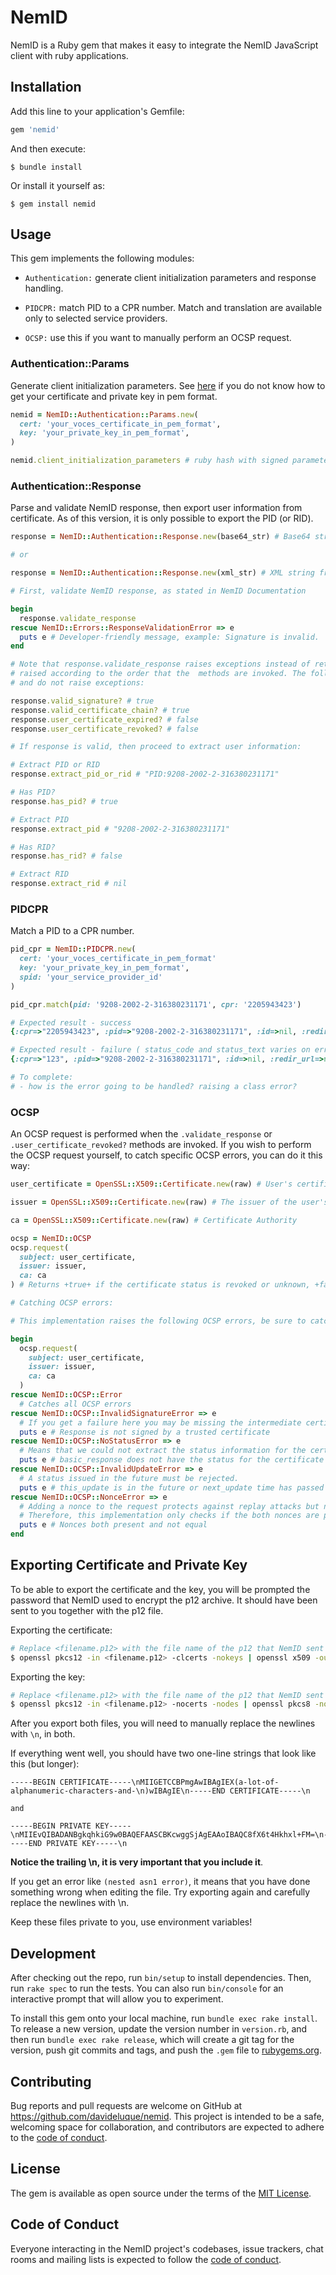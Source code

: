 # NemID

NemID is a Ruby gem that makes it easy to integrate the NemID JavaScript client with ruby applications.

## Installation

Add this line to your application's Gemfile:

```ruby
gem 'nemid'
```

And then execute:

    $ bundle install

Or install it yourself as:

    $ gem install nemid

## Usage

This gem implements the following modules:

- `Authentication:` generate client initialization parameters and response handling.

- `PIDCPR:` match PID to a CPR number. Match and translation are available only to selected service providers.

- `OCSP:` use this if you want to manually perform an OCSP request.

### Authentication::Params

Generate client initialization parameters. See [here](https://github.com/davideluque/nemid#exporting-certificate-and-private-key) if you do not know how to get your certificate and private key in pem format.

```ruby
nemid = NemID::Authentication::Params.new(
  cert: 'your_voces_certificate_in_pem_format',
  key: 'your_private_key_in_pem_format',
)

nemid.client_initialization_parameters # ruby hash with signed parameters
```

### Authentication::Response

Parse and validate NemID response, then export user information from certificate. As of this version, it is only possible to export the PID (or RID).

```ruby
response = NemID::Authentication::Response.new(base64_str) # Base64 string from NemID

# or

response = NemID::Authentication::Response.new(xml_str) # XML string from NemID

# First, validate NemID response, as stated in NemID Documentation

begin
  response.validate_response
rescue NemID::Errors::ResponseValidationError => e
  puts e # Developer-friendly message, example: Signature is invalid.
end

# Note that response.validate_response raises exceptions instead of returning true or false, the exceptions are 
# raised according to the order that the  methods are invoked. The following methods perform the same validations 
# and do not raise exceptions:

response.valid_signature? # true
response.valid_certificate_chain? # true
response.user_certificate_expired? # false
response.user_certificate_revoked? # false

# If response is valid, then proceed to extract user information:

# Extract PID or RID
response.extract_pid_or_rid # "PID:9208-2002-2-316380231171"

# Has PID?
response.has_pid? # true

# Extract PID
response.extract_pid # "9208-2002-2-316380231171"

# Has RID?
response.has_rid? # false

# Extract RID
response.extract_rid # nil
```

### PIDCPR

Match a PID to a CPR number.

```ruby
pid_cpr = NemID::PIDCPR.new(
  cert: 'your_voces_certificate_in_pem_format'
  key: 'your_private_key_in_pem_format',
  spid: 'your_service_provider_id'
)

pid_cpr.match(pid: '9208-2002-2-316380231171', cpr: '2205943423')

# Expected result - success
{:cpr=>"2205943423", :pid=>"9208-2002-2-316380231171", :id=>nil, :redir_url=>nil, :status_code=>"0", :status_text_dk=>"OK", :status_text_uk=>"OK"}

# Expected result - failure ( status_code and status_text varies on error occuring )
{:cpr=>"123", :pid=>"9208-2002-2-316380231171", :id=>nil, :redir_url=>nil, :status_code=>"1", :status_text_dk=>"CPR svarer ikke til PID", :status_text_uk=>"CPR does not match PID"}

# To complete:
# - how is the error going to be handled? raising a class error?
```

### OCSP

An OCSP request is performed when the `.validate_response` or `.user_certificate_revoked?` methods are invoked. If you wish to perform the OCSP request yourself, to catch specific OCSP errors, you can do it this way:

```ruby
user_certificate = OpenSSL::X509::Certificate.new(raw) # User's certificate

issuer = OpenSSL::X509::Certificate.new(raw) # The issuer of the user's certificate (Normally the intermediate certificate)

ca = OpenSSL::X509::Certificate.new(raw) # Certificate Authority

ocsp = NemID::OCSP
ocsp.request(
  subject: user_certificate,
  issuer: issuer,
  ca: ca
) # Returns +true+ if the certificate status is revoked or unknown, +false+ if the certificate status is OK.

# Catching OCSP errors:

# This implementation raises the following OCSP errors, be sure to catch them so the execution of your program is not interrupted.

begin
  ocsp.request(
    subject: user_certificate,
    issuer: issuer,
    ca: ca
  )
rescue NemID::OCSP::Error 
  # Catches all OCSP errors
rescue NemID::OCSP::InvalidSignatureError => e
  # If you get a failure here you may be missing the intermediate certificates.
  puts e # Response is not signed by a trusted certificate
rescue NemID::OCSP::NoStatusError => e
  # Means that we could not extract the status information for the certificate from the basic response
  puts e # basic_response does not have the status for the certificate
rescue NemID::OCSP::InvalidUpdateError => e
  # A status issued in the future must be rejected.
  puts e # this_update is in the future or next_update time has passed
rescue NemID::OCSP::NonceError => e
  # Adding a nonce to the request protects against replay attacks but not all CA process the nonce.
  # Therefore, this implementation only checks if the both nonces are present and not equal
  puts e # Nonces both present and not equal
end
```

## Exporting Certificate and Private Key

To be able to export the certificate and the key, you will be prompted the password that NemID used to encrypt the p12 archive. It should have been sent to you together with the p12 file.

Exporting the certificate:

```bash
# Replace <filename.p12> with the file name of the p12 that NemID sent to you
$ openssl pkcs12 -in <filename.p12> -clcerts -nokeys | openssl x509 -out cert.cer
```

Exporting the key:

```bash
# Replace <filename.p12> with the file name of the p12 that NemID sent to you
$ openssl pkcs12 -in <filename.p12> -nocerts -nodes | openssl pkcs8 -nocrypt -out private_key.key
```

After you export both files, you will need to manually replace the newlines with `\n`, in both. 


If everything went well, you should have two one-line strings that look like this (but longer):

```
-----BEGIN CERTIFICATE-----\nMIIGETCCBPmgAwIBAgIEX(a-lot-of-alphanumeric-characters-and-\n)wIBAgIE\n-----END CERTIFICATE-----\n

and

-----BEGIN PRIVATE KEY-----\nMIIEvQIBADANBgkqhkiG9w0BAQEFAASCBKcwggSjAgEAAoIBAQC8fX6t4Hkhxl+FM=\n-----END PRIVATE KEY-----\n
```

**Notice the trailing \n, it is very important that you include it**. 

If you get an error like `(nested asn1 error)`, it means that you have done something wrong when editing the file. Try exporting again and carefully replace the newlines with \n.

Keep these files private to you, use environment variables!

## Development

After checking out the repo, run `bin/setup` to install dependencies. Then, run `rake spec` to run the tests. You can also run `bin/console` for an interactive prompt that will allow you to experiment.

To install this gem onto your local machine, run `bundle exec rake install`. To release a new version, update the version number in `version.rb`, and then run `bundle exec rake release`, which will create a git tag for the version, push git commits and tags, and push the `.gem` file to [rubygems.org](https://rubygems.org).

## Contributing

Bug reports and pull requests are welcome on GitHub at https://github.com/davideluque/nemid. This project is intended to be a safe, welcoming space for collaboration, and contributors are expected to adhere to the [code of conduct](https://github.com/davideluque/nemid/blob/master/CODE_OF_CONDUCT.md).


## License

The gem is available as open source under the terms of the [MIT License](https://opensource.org/licenses/MIT).

## Code of Conduct

Everyone interacting in the NemID project's codebases, issue trackers, chat rooms and mailing lists is expected to follow the [code of conduct](https://github.com/davideluque/nemid/blob/master/CODE_OF_CONDUCT.md).
